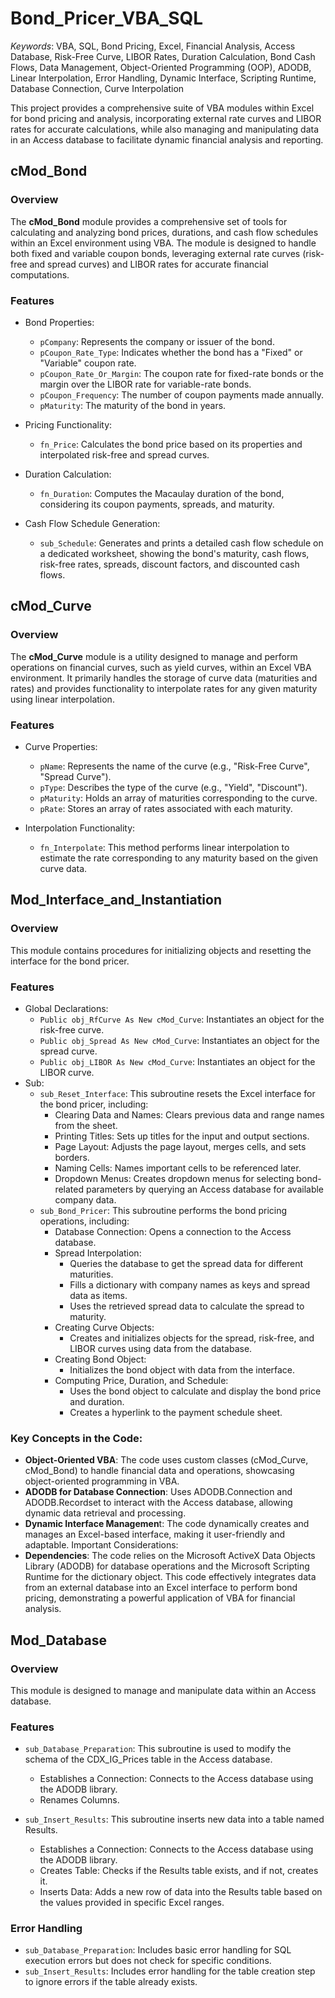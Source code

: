 # Bond_Pricer_VBA_SQL
*Keywords*: VBA, SQL, Bond Pricing, Excel, Financial Analysis, Access Database, Risk-Free Curve, LIBOR Rates, Duration Calculation, Bond Cash Flows, Data Management, Object-Oriented Programming (OOP), ADODB, Linear Interpolation, Error Handling, Dynamic Interface, Scripting Runtime, Database Connection, Curve Interpolation 

This project provides a comprehensive suite of VBA modules within Excel for bond pricing and analysis, incorporating external rate curves and LIBOR rates for accurate calculations, while also managing and manipulating data in an Access database to facilitate dynamic financial analysis and reporting.

## cMod_Bond ##
### Overview ###
The **cMod_Bond** module provides a comprehensive set of tools for calculating and analyzing bond prices, durations, and cash flow schedules within an Excel environment using VBA. The module is designed to handle both fixed and variable coupon bonds, leveraging external rate curves (risk-free and spread curves) and LIBOR rates for accurate financial computations.

### Features
+ Bond Properties:

  + ``pCompany``: Represents the company or issuer of the bond.
  + ``pCoupon_Rate_Type``: Indicates whether the bond has a "Fixed" or "Variable" coupon rate.
  + ``pCoupon_Rate_Or_Margin``: The coupon rate for fixed-rate bonds or the margin over the LIBOR rate for variable-rate bonds.
  + ``pCoupon_Frequency``: The number of coupon payments made annually.
  + ``pMaturity``: The maturity of the bond in years.
+ Pricing Functionality:

  + ``fn_Price``: Calculates the bond price based on its properties and interpolated risk-free and spread curves.
+ Duration Calculation:

  + ``fn_Duration``: Computes the Macaulay duration of the bond, considering its coupon payments, spreads, and maturity.
+ Cash Flow Schedule Generation:

  + ``sub_Schedule``: Generates and prints a detailed cash flow schedule on a dedicated worksheet, showing the bond's maturity, cash flows, risk-free rates, spreads, discount factors, and discounted cash flows.

## cMod_Curve
### Overview
The **cMod_Curve** module is a utility designed to manage and perform operations on financial curves, such as yield curves, within an Excel VBA environment. It primarily handles the storage of curve data (maturities and rates) and provides functionality to interpolate rates for any given maturity using linear interpolation.

### Features
+ Curve Properties:

  + ``pName``: Represents the name of the curve (e.g., "Risk-Free Curve", "Spread Curve").
  + ``pType``: Describes the type of the curve (e.g., "Yield", "Discount").
  + ``pMaturity``: Holds an array of maturities corresponding to the curve.
  + ``pRate``: Stores an array of rates associated with each maturity.
+ Interpolation Functionality:

  + ``fn_Interpolate``: This method performs linear interpolation to estimate the rate corresponding to any maturity based on the given curve data.

## Mod_Interface_and_Instantiation
### Overview ###
This module contains procedures for initializing objects and resetting the interface for the bond pricer.
### Features
+ Global Declarations:
  + ``Public obj_RfCurve As New cMod_Curve``: Instantiates an object for the risk-free curve.
  + ``Public obj_Spread As New cMod_Curve``: Instantiates an object for the spread curve.
  + ``Public obj_LIBOR As New cMod_Curve``: Instantiates an object for the LIBOR curve.
+ Sub:
  + ``sub_Reset_Interface``: This subroutine resets the Excel interface for the bond pricer, including:
    + Clearing Data and Names: Clears previous data and range names from the sheet.
    + Printing Titles: Sets up titles for the input and output sections.
    + Page Layout: Adjusts the page layout, merges cells, and sets borders.
    + Naming Cells: Names important cells to be referenced later.
    + Dropdown Menus: Creates dropdown menus for selecting bond-related parameters by querying an Access database for available company data.
  + ``sub_Bond_Pricer``: This subroutine performs the bond pricing operations, including:
    + Database Connection: Opens a connection to the Access database.
    + Spread Interpolation:
      + Queries the database to get the spread data for different maturities.
      + Fills a dictionary with company names as keys and spread data as items.
      + Uses the retrieved spread data to calculate the spread to maturity.
    + Creating Curve Objects:
      + Creates and initializes objects for the spread, risk-free, and LIBOR curves using data from the database.
    + Creating Bond Object:
      + Initializes the bond object with data from the interface.
    + Computing Price, Duration, and Schedule:
      + Uses the bond object to calculate and display the bond price and duration.
      + Creates a hyperlink to the payment schedule sheet.
### Key Concepts in the Code:
+ **Object-Oriented VBA**: The code uses custom classes (cMod_Curve, cMod_Bond) to handle financial data and operations, showcasing object-oriented programming in VBA.
+ **ADODB for Database Connection**: Uses ADODB.Connection and ADODB.Recordset to interact with the Access database, allowing dynamic data retrieval and processing.
+ **Dynamic Interface Managemen**t: The code dynamically creates and manages an Excel-based interface, making it user-friendly and adaptable.
Important Considerations:
+ **Dependencies**: The code relies on the Microsoft ActiveX Data Objects Library (ADODB) for database operations and the Microsoft Scripting Runtime for the dictionary object. This code effectively integrates data from an external database into an Excel interface to perform bond pricing, demonstrating a powerful application of VBA for financial analysis.

## Mod_Database

### Overview
This module is designed to manage and manipulate data within an Access database.
### Features
+ ``sub_Database_Preparation``: This subroutine is used to modify the schema of the CDX_IG_Prices table in the Access database.
  + Establishes a Connection: Connects to the Access database using the ADODB library.
  + Renames Columns.

+ ``sub_Insert_Results``: This subroutine inserts new data into a table named Results.
  + Establishes a Connection: Connects to the Access database using the ADODB library.
  + Creates Table: Checks if the Results table exists, and if not, creates it.
  + Inserts Data: Adds a new row of data into the Results table based on the values provided in specific Excel ranges.
### Error Handling
+ ``sub_Database_Preparation``: Includes basic error handling for SQL execution errors but does not check for specific conditions.
+ ``sub_Insert_Results``: Includes error handling for the table creation step to ignore errors if the table already exists.

